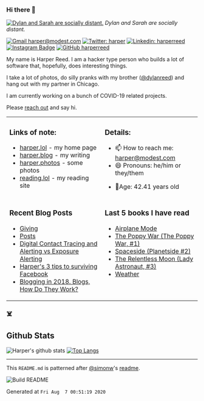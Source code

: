 ### Hi there 👋

<!-- photos starts -->
[![Dylan and Sarah are socially distant.](https://harper.photos/photos/l1007851.jpg/L1007851_hu106b1aa5c9ac73ed632203ded1a5e5c7_1090760_1200x0_resize_q75_box.JPG)](https://harper.photos/photos/l1007851.jpg/) 
 *Dylan and Sarah are socially distant.*
<!-- photos ends -->


<!-- social starts -->
[![Gmail harper@modest.com](https://img.shields.io/badge/-harper@modest.com-c14438?style=flat&logo=Gmail&logoColor=white&link=mailto:harper@modest.com)](mailto:harper@modest.com)
[![Twitter: harper](https://img.shields.io/twitter/follow/harper?style=social)](https://twitter.com/harper)
[![Linkedin: harperreed](https://img.shields.io/badge/-harperreed-blue?style=flat&logo=Linkedin&logoColor=white&link=https://www.linkedin.com/in/harperreed/)](https://www.linkedin.com/in/harperreed/)
[![Instagram Badge](https://img.shields.io/badge/-@harperreed-purple?style=flat&logo=instagram&logoColor=white&link=https://instagram.com/harperreed/)](https://instagram.com/harperreed)
[![GitHub harperreed](https://img.shields.io/github/followers/harperreed?label=follow&style=social)](https://github.com/harperreed)

<!-- social ends -->

<!-- bio starts -->
My name is Harper Reed. I am a hacker type person who builds a lot of software that, hopefully, does interesting things. 

I take a lot of photos, do silly pranks with my brother ([@dylanreed](http://twitter.com/dylanreed)) and hang out with my partner in Chicago. 

I am currently working on a bunch of COVID-19 related projects.

Please [reach out](mailto:harper@modest.com) and say hi. 

<!-- bio ends -->



<table><tr><td valign="top">

### Links of note: 

<!-- links starts -->
- [harper.lol](harperreed.com) - my home page
- [harper.blog](http://harper.blog) - my writing
- [harper.photos](http://harper.photos) - some photos
- [reading.lol](http://reading.lol) - my reading site
<!-- links ends -->

</td><td valign="top">

### Details: 

<!-- details starts -->
- 📫 How to reach me: [harper@modest.com](mailto:harper@modest.com)
- 😄 Pronouns: he/him or they/them
<!-- age starts -->
- 👨Age: 42.41 years old
<!-- age ends -->
<!-- details ends -->

</td></tr><tr><td valign="top">

### Recent Blog Posts

<!-- blog starts -->
* [Giving](https://harper.blog/2020/06/04/giving/)
* [Posts](https://harper.blog/post/)
* [Digital Contact Tracing and Alerting vs Exposure Alerting](https://harper.blog/2020/04/22/digital-contact-tracing-and-alerting-vs-exposure-alerting/)
* [Harper's 3 tips to surviving Facebook](https://harper.blog/2018/10/11/harpers-3-tips-to-surviving-facebook/)
* [Blogging in 2018. Blogs, How Do They Work?](https://harper.blog/2018/07/08/blogging-in-2018.-blogs-how-do-they-work/)
<!-- blog ends -->

</td><td valign="top">


### Last 5 books I have read

<!-- books starts -->
* [Airplane Mode](https://reading.lol/books/airplane-mode/)
* [The Poppy War (The Poppy War, #1)](https://reading.lol/books/the-poppy-war-the-poppy-war-1/)
* [Spaceside (Planetside #2)](https://reading.lol/books/spaceside-planetside-2/)
* [The Relentless Moon (Lady Astronaut, #3)](https://reading.lol/books/the-relentless-moon-lady-astronaut-3/)
* [Weather](https://reading.lol/books/weather/)
<!-- books ends -->

</td></tr></table>



### ☠️

## Github Stats


<!-- github_stats starts -->
![Harper's github stats](https://github-readme-stats.vercel.app/api?username=harperreed&show_icons=&private_count=true)
[![Top Langs](https://github-readme-stats.vercel.app/api/top-langs/?username=harperreed&layout=compact)]()

<!-- github_stats ends -->

-----

This `README.md` is patterned after [@simonw](https://twitter.com/simonw)'s [readme](https://simonwillison.net/2020/Jul/10/self-updating-profile-readme/). 

![Build README](https://github.com/harperreed/harperreed/workflows/Build%20README/badge.svg?branch=master&event=workflow_dispatch)
<!-- date starts -->
Generated at `Fri Aug  7 00:51:19 2020`
<!-- date ends -->

